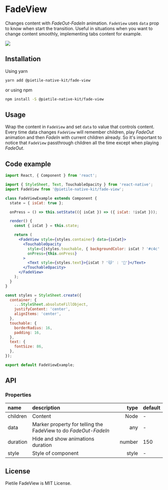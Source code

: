 # FadeView

Changes content with _FadeOut-FadeIn_ animation. `FadeView` uses `data` prop to know when start
the transition. Useful in situations when you want to change content smoothly, implementing tabs
content for example.

<img src="https://media.giphy.com/media/1zgdmaNWIiMIJm9klY/giphy.gif" />

## Installation

Using yarn

```sh
yarn add @pietile-native-kit/fade-view
```

or using npm

```sh
npm install -S @pietile-native-kit/fade-view
```

## Usage

Wrap the content in `FadeView` and set `data` to value that controls content. Every time data
changes `FadeView` will remember children, play _FadeOut_ animation and then _FadeIn_ with current children
already. So it's important to notice that `FadeView` passthrough children all the time except when
playing _FadeOut_.

## Code example

```jsx
import React, { Component } from 'react';

import { StyleSheet, Text, TouchableOpacity } from 'react-native';
import FadeView from '@pietile-native-kit/fade-view';

class FadeViewExample extends Component {
  state = { isCat: true };

  onPress = () => this.setState(({ isCat }) => ({ isCat: !isCat }));

  render() {
    const { isCat } = this.state;

    return (
      <FadeView style={styles.container} data={isCat}>
        <TouchableOpacity
          style={[styles.touchable, { backgroundColor: isCat ? '#c4c' : '#bfb' }]}
          onPress={this.onPress}
        >
          <Text style={styles.text}>{isCat ? '🐱' : '🐶'}</Text>
        </TouchableOpacity>
      </FadeView>
    );
  }
}

const styles = StyleSheet.create({
  container: {
    ...StyleSheet.absoluteFillObject,
    justifyContent: 'center',
    alignItems: 'center',
  },
  touchable: {
    borderRadius: 16,
    padding: 16,
  },
  text: {
    fontSize: 86,
  },
});

export default FadeViewExample;
```

## API

### Properties

| name     | description                                                     |   type | default |
| :------- | :-------------------------------------------------------------- | -----: | :------ |
| children | Content                                                         |   Node | -       |
| data     | Marker property for telling the FadeView to do _FadeOut-FadeIn_ |    any | -       |
| duration | Hide and show animations duration                               | number | 150     |
| style    | Style of component                                              |  style | -       |

## License

Pietile FadeView is MIT License.
